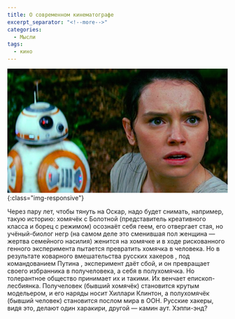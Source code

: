 ```yaml
---
title: О современном кинематографе
excerpt_separator: "<!--more-->"
categories:
  - Мысли
tags:
  - кино
---
```


![Sue](https://github.com/dgorpinchuk/blog/raw/master/assets/images/sue.jpg){:class="img-responsive"}

Через пару лет, чтобы тянуть на Оскар, надо будет снимать, например, такую историю: хомячёк с Болотной (представитель креативного класса и борец с режимом) осознаёт себя геем, его отвергает стая, но учёный-биолог негр (на самом деле это сменившая пол женщина — жертва семейного насилия) женится на хомячке и в ходе рискованного генного эксперимента пытается превратить хомячка в человека. Но в результате коварного вмешательства русских хакеров , под командованием Путина , эксперимент даёт сбой, и он превращает своего избранника в получеловека, а себя в полухомячка. Но толерантное общество принимает их и такими. Их венчает епископ-лесбиянка. Получеловек (бывший хомячёк) становится крутым модельером, и его наряды носит Хиллари Клинтон, а полухомячёк (бывший человек) становится послом мира в ООН. Русские хакеры, видя это, делают один харакири, другой — камин аут. Хэппи-энд?
